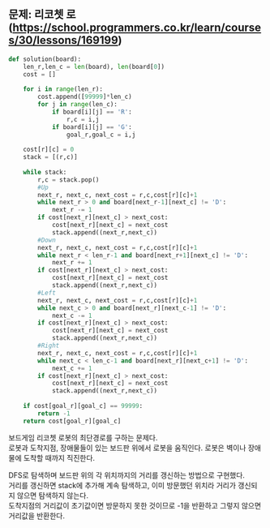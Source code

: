 ## 문제: 리코쳇 로 (https://school.programmers.co.kr/learn/courses/30/lessons/169199)
```python
def solution(board):
    len_r,len_c = len(board), len(board[0])
    cost = []
    
    for i in range(len_r):
        cost.append([99999]*len_c)
        for j in range(len_c):
            if board[i][j] == 'R':
                r,c = i,j
            if board[i][j] == 'G':
                goal_r,goal_c = i,j
                
    cost[r][c] = 0
    stack = [(r,c)]
    
    while stack:
        r,c = stack.pop()
        #Up
        next_r, next_c, next_cost = r,c,cost[r][c]+1
        while next_r > 0 and board[next_r-1][next_c] != 'D':
            next_r -= 1
        if cost[next_r][next_c] > next_cost:
            cost[next_r][next_c] = next_cost
            stack.append((next_r,next_c))
        #Down
        next_r, next_c, next_cost = r,c,cost[r][c]+1
        while next_r < len_r-1 and board[next_r+1][next_c] != 'D':
            next_r += 1
        if cost[next_r][next_c] > next_cost:
            cost[next_r][next_c] = next_cost
            stack.append((next_r,next_c))
        #Left
        next_r, next_c, next_cost = r,c,cost[r][c]+1
        while next_c > 0 and board[next_r][next_c-1] != 'D':
            next_c -= 1
        if cost[next_r][next_c] > next_cost:
            cost[next_r][next_c] = next_cost
            stack.append((next_r,next_c))
        #Right
        next_r, next_c, next_cost = r,c,cost[r][c]+1
        while next_c < len_c-1 and board[next_r][next_c+1] != 'D':
            next_c += 1
        if cost[next_r][next_c] > next_cost:
            cost[next_r][next_c] = next_cost
            stack.append((next_r,next_c))
        
    if cost[goal_r][goal_c] == 99999:
        return -1
    return cost[goal_r][goal_c]
```
보드게임 리코쳇 로봇의 최단경로를 구하는 문제다.  
로봇과 도착지점, 장애물들이 있는 보드판 위에서 로봇을 움직인다. 로봇은 벽이나 장애물에 도착할 때까지 직진한다.  

DFS로 탐색하며 보드판 위의 각 위치까지의 거리를 갱신하는 방법으로 구현했다.  
거리를 갱신하면 stack에 추가해 계속 탐색하고, 이미 방문했던 위치라 거리가 갱신되지 않으면 탐색하지 않는다.  
도착지점의 거리값이 초기값이면 방문하지 못한 것이므로 -1을 반환하고 그렇지 않으면 거리값을 반환한다.  
